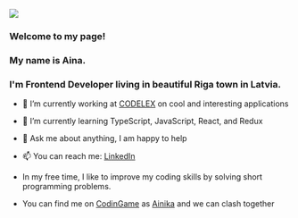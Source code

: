 
![](https://media.giphy.com/media/U2REmlPeYweoiJlYc8/giphy.gif)

### Welcome to my page!

### My name is Aina.
### I'm Frontend Developer living in beautiful Riga town in Latvia.

* 🔭 I’m currently working at [CODELEX](https://www.codelex.io/) on cool and interesting applications
* 🌱 I’m currently learning TypeScript, JavaScript, React, and Redux
* 💬 Ask me about anything, I am happy to help

* 📫 You can reach me: [LinkedIn](https://www.linkedin.com/in/aina-kostina/)
* In my free time, I like to improve my coding skills by solving short programming problems. 
* You can find me on [CodinGame](https://www.codingame.com/home) as [Ainika](https://www.codingame.com/profile/9186e072c8d6cf684ac26e3abfe184949091304) and we can clash together 


